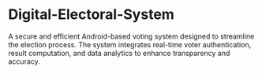 # Digital-Electoral-System
A secure and efficient Android-based voting system designed to streamline the election process. The system integrates real-time voter authentication, result computation, and data analytics to enhance transparency and accuracy.
